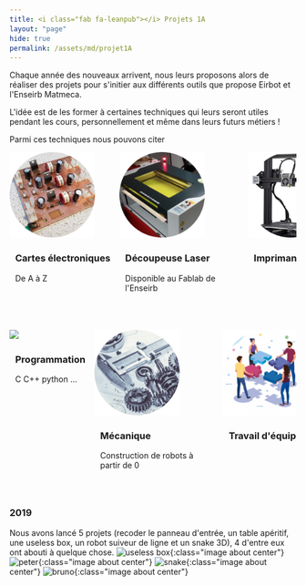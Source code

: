 ```yaml
---
title: <i class="fab fa-leanpub"></i> Projets 1A 
layout: "page"
hide: true
permalink: /assets/md/projet1A
---
```


Chaque année des nouveaux arrivent, nous leurs proposons alors de réaliser des
projets pour s'initier aux différents outils que propose Eirbot et l'Enseirb
Matmeca. 

L'idée est de les former à certaines techniques qui leurs seront utiles pendant
les cours, personnellement et même dans leurs futurs métiers !

Parmi ces techniques nous pouvons citer
<div class="container">
  <div class="card-deck flex-row flex-nowrap">
    <div class="card">
      <img
      src="/assets/images/circle-alimentation.png" weight="150px" height="150px" onclick="window.open(this.src,'toolbar=0, location=0, directories=0, status=0, scrollbars=0, resizable=0, copyhistory=0, menuBar=0, width='+this.width+', height='+this.height);" />
        <div class="card-body">
          <h3 class="card-sub align-middle">Cartes électroniques</h3>
        <p class="time-card">De A à Z</p>
        </div><!-- END CARD-BODY -->
    </div><!-- END CARD -->
    <div class="card">
      <img
      src="/assets/images/circle-laser.png" weight="150px" height="150px" onclick="window.open(this.src,'toolbar=0, location=0, directories=0, status=0, scrollbars=0, resizable=0, copyhistory=0, menuBar=0, width='+this.width+', height='+this.height);" />
        <div class="card-body">
          <h3 class="card-sub align-middle">Découpeuse Laser</h3>
        <p class="time-card">Disponible au Fablab de l'Enseirb</p>
        </div><!-- END CARD-BODY -->
    </div><!-- END CARD -->
        <div class="card">
      <img
      src="/assets/images/circle-imprimante.png" weight="150px" height="150px" onclick="window.open(this.src,'toolbar=0, location=0, directories=0, status=0, scrollbars=0, resizable=0, copyhistory=0, menuBar=0, width='+this.width+', height='+this.height);" />
        <div class="card-body">
          <h3 class="card-sub align-middle">Imprimante 3D</h3>
        </div><!-- END CARD-BODY -->
    </div><!-- END CARD -->
    </div>
    </div>
    
<div class="container">
  <div class="card-deck flex-row flex-nowrap">
        <div class="card">
      <img
      src="/assets/images/circle-programmation.png" weight="150px" height="150px" onclick="window.open(this.src,'toolbar=0, location=0, directories=0, status=0, scrollbars=0, resizable=0, copyhistory=0, menuBar=0, width='+this.width+', height='+this.height);" />
        <div class="card-body">
          <h3 class="card-sub align-middle">Programmation</h3>
          <p class="time-card">C C++ python ... </p>
        </div><!-- END CARD-BODY -->
    </div><!-- END CARD -->
        <div class="card">
      <img
      src="/assets/images/circle-mecanique.png" weight="150px" height="150px" onclick="window.open(this.src,'toolbar=0, location=0, directories=0, status=0, scrollbars=0, resizable=0, copyhistory=0, menuBar=0, width='+this.width+', height='+this.height);" />
        <div class="card-body">
          <h3 class="card-sub align-middle">Mécanique</h3>
          <p class="time-card">Construction de robots à partir de 0 </p>
        </div><!-- END CARD-BODY -->
    </div><!-- END CARD -->
        <div class="card">
      <img
      src="/assets/images/circle-teamwork.png" weight="150px" height="150px" onclick="window.open(this.src,'toolbar=0, location=0, directories=0, status=0, scrollbars=0, resizable=0, copyhistory=0, menuBar=0, width='+this.width+', height='+this.height);" />
        <div class="card-body">
          <h3 class="card-sub align-middle"> Travail d'équipe</h3>
          <p class="time-card"></p>
        </div><!-- END CARD-BODY -->
    </div><!-- END CARD -->
</div><!-- END CARD DECK -->
</div><!-- END CONTAINER -->

### 2019 
Nous avons lancé 5 projets
(recoder le panneau d'entrée, un table apéritif, une useless box, un robot
suiveur de ligne et un snake 3D), 4 d'entre eux ont abouti à quelque chose.
![useless box](/assets/images/useless.png){:class="image about center"}
![peter](/assets/images/peter.png){:class="image about center"}
![snake](/assets/images/snake.png){:class="image about center"}
![bruno](/assets/images/bruno.png){:class="image about center"}


<style>
.card-container{
  max-width:1400px;
  width:95%;
  float: left;
}

.card-body{
  max-width:200px;
  padding-left:10px;
  margin-top:0px;
  transition:.3s;
  -webkit-transition:.3s;
}

.card-deck{
  margin-bottom:3.2rem;
  display: flex;
    flex-wrap: nowrap;
    overflow-x: auto;
    -webkit-overflow-scrolling: touch;
}

.front-deck{
  padding-top:12rem;
}

.card{
  margin-right:16px;
  border:none;
  flex: 0 0 auto;
}

.card .card-body:first-of-type{
  border-top:0px; 
  
  
}
</style>
